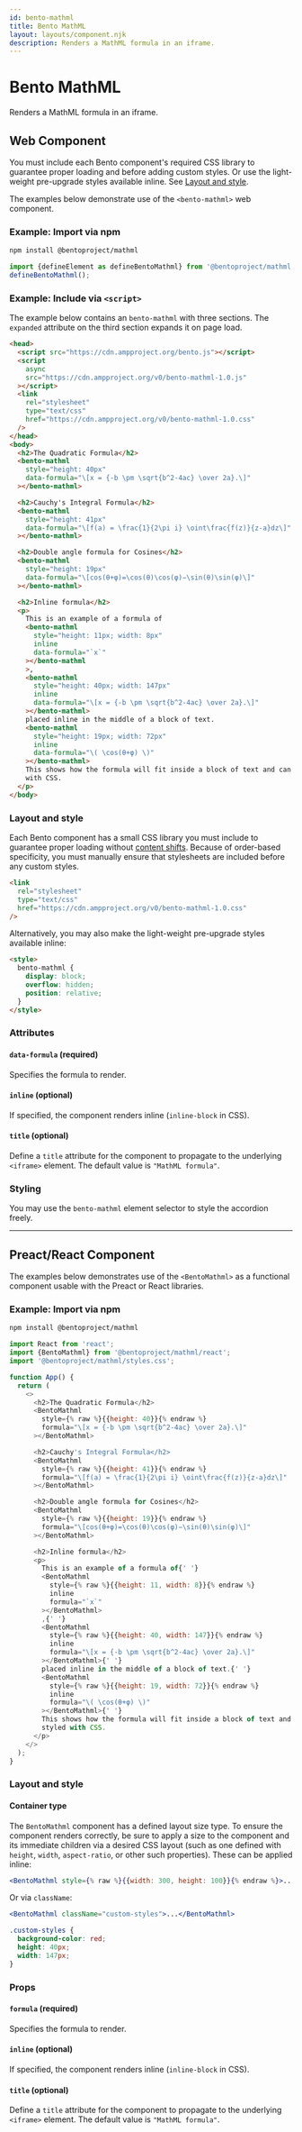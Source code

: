 ```yaml
---
id: bento-mathml
title: Bento MathML
layout: layouts/component.njk
description: Renders a MathML formula in an iframe.
---
```

# Bento MathML

Renders a MathML formula in an iframe.

## Web Component

You must include each Bento component's required CSS library to guarantee proper loading and before adding custom styles. Or use the light-weight pre-upgrade styles available inline. See [Layout and style](#layout-and-style).

The examples below demonstrate use of the `<bento-mathml>` web component.

### Example: Import via npm

```bash
npm install @bentoproject/mathml
```

```javascript
import {defineElement as defineBentoMathml} from '@bentoproject/mathml';
defineBentoMathml();
```

### Example: Include via `<script>`

The example below contains an `bento-mathml` with three sections. The
`expanded` attribute on the third section expands it on page load.

```html
<head>
  <script src="https://cdn.ampproject.org/bento.js"></script>
  <script
    async
    src="https://cdn.ampproject.org/v0/bento-mathml-1.0.js"
  ></script>
  <link
    rel="stylesheet"
    type="text/css"
    href="https://cdn.ampproject.org/v0/bento-mathml-1.0.css"
  />
</head>
<body>
  <h2>The Quadratic Formula</h2>
  <bento-mathml
    style="height: 40px"
    data-formula="\[x = {-b \pm \sqrt{b^2-4ac} \over 2a}.\]"
  ></bento-mathml>

  <h2>Cauchy's Integral Formula</h2>
  <bento-mathml
    style="height: 41px"
    data-formula="\[f(a) = \frac{1}{2\pi i} \oint\frac{f(z)}{z-a}dz\]"
  ></bento-mathml>

  <h2>Double angle formula for Cosines</h2>
  <bento-mathml
    style="height: 19px"
    data-formula="\[cos(θ+φ)=\cos(θ)\cos(φ)−\sin(θ)\sin(φ)\]"
  ></bento-mathml>

  <h2>Inline formula</h2>
  <p>
    This is an example of a formula of
    <bento-mathml
      style="height: 11px; width: 8px"
      inline
      data-formula="`x`"
    ></bento-mathml
    >,
    <bento-mathml
      style="height: 40px; width: 147px"
      inline
      data-formula="\[x = {-b \pm \sqrt{b^2-4ac} \over 2a}.\]"
    ></bento-mathml>
    placed inline in the middle of a block of text.
    <bento-mathml
      style="height: 19px; width: 72px"
      inline
      data-formula="\( \cos(θ+φ) \)"
    ></bento-mathml>
    This shows how the formula will fit inside a block of text and can be styled
    with CSS.
  </p>
</body>
```

### Layout and style

Each Bento component has a small CSS library you must include to guarantee proper loading without [content shifts](https://web.dev/cls/). Because of order-based specificity, you must manually ensure that stylesheets are included before any custom styles.

```html
<link
  rel="stylesheet"
  type="text/css"
  href="https://cdn.ampproject.org/v0/bento-mathml-1.0.css"
/>
```

Alternatively, you may also make the light-weight pre-upgrade styles available inline:

```html
<style>
  bento-mathml {
    display: block;
    overflow: hidden;
    position: relative;
  }
</style>
```

### Attributes

#### `data-formula` (required)

Specifies the formula to render.

#### `inline` (optional)

If specified, the component renders inline (`inline-block` in CSS).

#### `title` (optional)

Define a `title` attribute for the component to propagate to the underlying `<iframe>` element. The default value is `"MathML formula"`.

### Styling

You may use the `bento-mathml` element selector to style the accordion freely.

---

## Preact/React Component

The examples below demonstrates use of the `<BentoMathml>` as a functional component usable with the Preact or React libraries.

### Example: Import via npm

```bash
npm install @bentoproject/mathml
```

```javascript
import React from 'react';
import {BentoMathml} from '@bentoproject/mathml/react';
import '@bentoproject/mathml/styles.css';

function App() {
  return (
    <>
      <h2>The Quadratic Formula</h2>
      <BentoMathml
        style={% raw %}{{height: 40}}{% endraw %}
        formula="\[x = {-b \pm \sqrt{b^2-4ac} \over 2a}.\]"
      ></BentoMathml>

      <h2>Cauchy's Integral Formula</h2>
      <BentoMathml
        style={% raw %}{{height: 41}}{% endraw %}
        formula="\[f(a) = \frac{1}{2\pi i} \oint\frac{f(z)}{z-a}dz\]"
      ></BentoMathml>

      <h2>Double angle formula for Cosines</h2>
      <BentoMathml
        style={% raw %}{{height: 19}}{% endraw %}
        formula="\[cos(θ+φ)=\cos(θ)\cos(φ)−\sin(θ)\sin(φ)\]"
      ></BentoMathml>

      <h2>Inline formula</h2>
      <p>
        This is an example of a formula of{' '}
        <BentoMathml
          style={% raw %}{{height: 11, width: 8}}{% endraw %}
          inline
          formula="`x`"
        ></BentoMathml>
        ,{' '}
        <BentoMathml
          style={% raw %}{{height: 40, width: 147}}{% endraw %}
          inline
          formula="\[x = {-b \pm \sqrt{b^2-4ac} \over 2a}.\]"
        ></BentoMathml>{' '}
        placed inline in the middle of a block of text.{' '}
        <BentoMathml
          style={% raw %}{{height: 19, width: 72}}{% endraw %}
          inline
          formula="\( \cos(θ+φ) \)"
        ></BentoMathml>{' '}
        This shows how the formula will fit inside a block of text and can be
        styled with CSS.
      </p>
    </>
  );
}
```

### Layout and style

#### Container type

The `BentoMathml` component has a defined layout size type. To ensure the component renders correctly, be sure to apply a size to the component and its immediate children via a desired CSS layout (such as one defined with `height`, `width`, `aspect-ratio`, or other such properties). These can be applied inline:

```jsx
<BentoMathml style={% raw %}{{width: 300, height: 100}}{% endraw %}>...</BentoMathml>
```

Or via `className`:

```jsx
<BentoMathml className="custom-styles">...</BentoMathml>
```

```css
.custom-styles {
  background-color: red;
  height: 40px;
  width: 147px;
}
```

### Props

#### `formula` (required)

Specifies the formula to render.

#### `inline` (optional)

If specified, the component renders inline (`inline-block` in CSS).

#### `title` (optional)

Define a `title` attribute for the component to propagate to the underlying `<iframe>` element. The default value is `"MathML formula"`.

